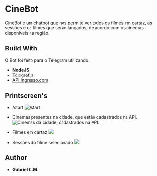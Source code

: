 # CineBot
CineBot é um chatbot que nos permite ver todos os filmes em cartaz, as sessões e os filmes que serão lançados, de acordo com os cinemas disponiveis na região.

## Build With
O Bot foi feito para o Telegram utilizando: 
* **NodeJS**
* [Telegraf.js](https://telegraf.js.org/)
* [API Ingresso.com](https://www.ingresso.com/sao-paulo/home/)

## Printscreen's 
* /start
![/start](https://user-images.githubusercontent.com/36762964/58385967-1b085700-7fcf-11e9-88c0-b9f3e2f4a155.png)

* Cinemas presentes na cidade, que estão cadastrados na API.
![Cinemas da cidade, cadastrados na API.](https://user-images.githubusercontent.com/36762964/58385972-370bf880-7fcf-11e9-9481-3d95a2ec0aa5.png)

* Filmes em cartaz
![](https://user-images.githubusercontent.com/36762964/58386065-e85f5e00-7fd0-11e9-86c6-9fcf4551ab65.png)

* Sessões do filme selecionado 
![](https://user-images.githubusercontent.com/36762964/58386071-fc0ac480-7fd0-11e9-9fe2-4fb99ff06e50.png)

## Author
* **Gabriel C.M.**

